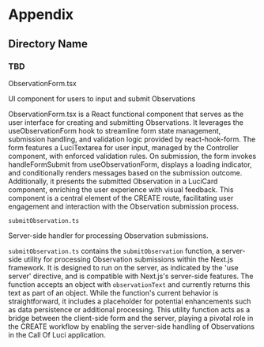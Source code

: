 # Appendix

## Directory Name

### TBD

ObservationForm.tsx

UI component for users to input and submit Observations

ObservationForm.tsx is a React functional component that serves as the user interface for creating and submitting Observations. It leverages the useObservationForm hook to streamline form state management, submission handling, and validation logic provided by react-hook-form. The form features a LuciTextarea for user input, managed by the Controller component, with enforced validation rules. On submission, the form invokes handleFormSubmit from useObservationForm, displays a loading indicator, and conditionally renders messages based on the submission outcome. Additionally, it presents the submitted Observation in a LuciCard component, enriching the user experience with visual feedback. This component is a central element of the CREATE route, facilitating user engagement and interaction with the Observation submission process.

`submitObservation.ts`

Server-side handler for processing Observation submissions.

`submitObservation.ts` contains the `submitObservation` function, a server-side utility for processing Observation submissions within the Next.js framework. It is designed to run on the server, as indicated by the 'use server' directive, and is compatible with Next.js's server-side features. The function accepts an object with `observationText` and currently returns this text as part of an object. While the function's current behavior is straightforward, it includes a placeholder for potential enhancements such as data persistence or additional processing. This utility function acts as a bridge between the client-side form and the server, playing a pivotal role in the CREATE workflow by enabling the server-side handling of Observations in the Call Of Luci application.

